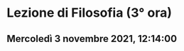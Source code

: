 #  Lezione di Filosofia (3° ora)
## Mercoledì 3 novembre 2021, 12:14:00


<!--stackedit_data:
eyJoaXN0b3J5IjpbOTIwNzczNTczXX0=
-->